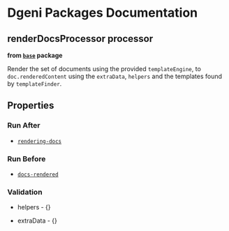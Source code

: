# Dgeni Packages Documentation


## renderDocsProcessor processor 
**from <a href="../../base.md"><code>base</code></a> package**

Render the set of documents using the provided `templateEngine`, to `doc.renderedContent`
using the `extraData`, `helpers` and the templates found by `templateFinder`.

## Properties


### Run After


* <a href="rendering-docs.md"><code>rendering-docs</code></a>




### Run Before


* <a href="docs-rendered.md"><code>docs-rendered</code></a>




### Validation


* helpers - {}

* extraData - {}


